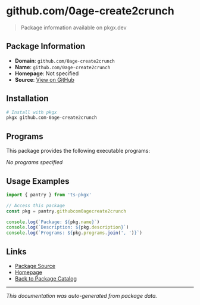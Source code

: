 # github.com/0age-create2crunch

> Package information available on pkgx.dev

## Package Information

- **Domain**: `github.com/0age-create2crunch`
- **Name**: `github.com/0age-create2crunch`
- **Homepage**: Not specified
- **Source**: [View on GitHub](https://github.com/pkgxdev/pantry/tree/main/projects/github.com/0age-create2crunch/package.yml)

## Installation

```bash
# Install with pkgx
pkgx github.com-0age-create2crunch
```

## Programs

This package provides the following executable programs:

*No programs specified*

## Usage Examples

```typescript
import { pantry } from 'ts-pkgx'

// Access this package
const pkg = pantry.githubcom0agecreate2crunch

console.log(`Package: ${pkg.name}`)
console.log(`Description: ${pkg.description}`)
console.log(`Programs: ${pkg.programs.join(', ')}`)
```

## Links

- [Package Source](https://github.com/pkgxdev/pantry/tree/main/projects/github.com/0age-create2crunch/package.yml)
- [Homepage](#)
- [Back to Package Catalog](../package-catalog.md)

---

*This documentation was auto-generated from package data.*
